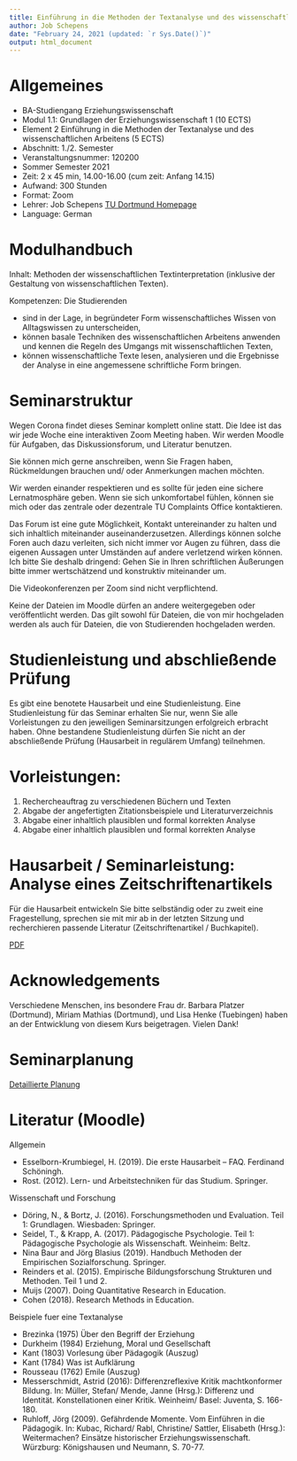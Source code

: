 ```yaml
---
title: Einführung in die Methoden der Textanalyse und des wissenschaftlichen Arbeitens
author: Job Schepens
date: "February 24, 2021 (updated: `r Sys.Date()`)"
output: html_document
---
```



# Allgemeines

- BA-Studiengang Erziehungswissenschaft
- Modul 1.1: Grundlagen der Erziehungswissenschaft 1 (10 ECTS)
- Element 2 Einführung in die Methoden der Textanalyse und des wissenschaftlichen Arbeitens (5 ECTS)
- Abschnitt: 1./2. Semester
- Veranstaltungsnummer: 120200
- Sommer Semester 2021
- Zeit: 2 x 45 min, 14.00-16.00 (cum zeit: Anfang 14.15)
- Aufwand: 300 Stunden 
- Format: Zoom
- Lehrer: Job Schepens [TU Dortmund Homepage](http://www.ifs.tu-dortmund.de/cms/de/Home/Mitarbeiter/Wissenschaftliche-Mitarbeiter/Schepens-Job.html)
- Language: German


# Modulhandbuch

Inhalt: Methoden der wissenschaftlichen Textinterpretation (inklusive der Gestaltung von wissenschaftlichen Texten).

Kompetenzen: Die Studierenden 
- sind in der Lage, in begründeter Form wissenschaftliches Wissen von Alltagswissen zu unterscheiden,
- können basale Techniken des wissenschaftlichen Arbeitens anwenden und kennen die Regeln des Umgangs mit wissenschaftlichen Texten,
- können wissenschaftliche Texte lesen, analysieren und die Ergebnisse der Analyse in eine angemessene schriftliche Form bringen.


# Seminarstruktur

Wegen Corona findet dieses Seminar komplett online statt. Die Idee ist das wir jede Woche eine interaktiven Zoom Meeting haben. Wir werden Moodle für Aufgaben, das Diskussionsforum, und Literatur benutzen. 

Sie können mich gerne anschreiben, wenn Sie Fragen haben, Rückmeldungen brauchen und/ oder Anmerkungen machen möchten.

Wir werden einander respektieren und es sollte für jeden eine sichere Lernatmosphäre geben. Wenn sie sich unkomfortabel fühlen, können sie mich oder das zentrale oder dezentrale TU Complaints Office kontaktieren.

Das Forum ist eine gute Möglichkeit, Kontakt untereinander zu halten und sich inhaltlich miteinander auseinanderzusetzen. Allerdings können solche Foren auch dazu verleiten, sich nicht immer vor Augen zu führen, dass die eigenen Aussagen unter Umständen auf andere verletzend wirken können. Ich bitte Sie deshalb dringend: Gehen Sie in Ihren schriftlichen Äußerungen bitte immer wertschätzend und konstruktiv miteinander um.

Die Videokonferenzen per Zoom sind nicht verpflichtend. 

Keine der Dateien im Moodle dürfen an andere weitergegeben oder veröffentlicht werden. Das gilt sowohl für Dateien, die von mir hochgeladen werden als auch für Dateien, die von Studierenden hochgeladen werden.


# Studienleistung und abschließende Prüfung 

Es gibt eine benotete Hausarbeit und eine Studienleistung. Eine Studienleistung für das Seminar erhalten Sie nur, wenn Sie alle Vorleistungen zu den jeweiligen Seminarsitzungen erfolgreich erbracht haben. Ohne bestandene Studienleistung dürfen Sie nicht an der abschließende Prüfung (Hausarbeit in regulärem Umfang) teilnehmen. 


# Vorleistungen:

1. Rechercheauftrag zu verschiedenen Büchern und Texten
2. Abgabe der angefertigten Zitationsbeispiele und Literaturverzeichnis
3. Abgabe einer inhaltlich plausiblen und formal korrekten Analyse
4. Abgabe einer inhaltlich plausiblen und formal korrekten Analyse


# Hausarbeit / Seminarleistung: Analyse eines Zeitschriftenartikels

Für die Hausarbeit entwickeln Sie bitte selbständig oder zu zweit eine Fragestellung, sprechen sie mit mir ab in der letzten Sitzung und recherchieren passende Literatur (Zeitschriftenartikel / Buchkapitel). 

[PDF](https://jobschepens.github.io/textanalyse/Seminarleistung.pdf)


# Acknowledgements

Verschiedene Menschen, ins besondere Frau dr. Barbara Platzer (Dortmund), Miriam Mathias (Dortmund), und Lisa Henke (Tuebingen) haben an der Entwicklung von diesem Kurs beigetragen. Vielen Dank!


# Seminarplanung

[Detaillierte Planung](https://jobschepens.github.io/textanalyse/detailedschedule.html)


# Literatur (Moodle)

Allgemein

- Esselborn-Krumbiegel, H. (2019). Die erste Hausarbeit – FAQ. Ferdinand Schöningh. 
- Rost. (2012). Lern- und Arbeitstechniken für das Studium. Springer. 

Wissenschaft und Forschung

- Döring, N., & Bortz, J. (2016). Forschungsmethoden und Evaluation. Teil 1: Grundlagen. Wiesbaden: Springer.
- Seidel, T., & Krapp, A. (2017). Pädagogische Psychologie. Teil 1: Pädagogische Psychologie als Wissenschaft. Weinheim: Beltz.
- Nina Baur and Jörg Blasius (2019). Handbuch Methoden der Empirischen Sozialforschung. Springer.
- Reinders et al. (2015). Empirische Bildungsforschung Strukturen und Methoden. Teil 1 und 2.
- Muijs (2007). Doing Quantitative Research in Education.
- Cohen (2018). Research Methods in Education.


Beispiele fuer eine Textanalyse

- Brezinka (1975) Über den Begriff der Erziehung 
- Durkheim (1984) Erziehung, Moral und Gesellschaft 
- Kant (1803) Vorlesung über Pädagogik (Auszug) 
- Kant (1784) Was ist Aufklärung 
- Rousseau (1762) Emile (Auszug)
- Messerschmidt, Astrid (2016): Differenzreflexive Kritik machtkonformer Bildung. In: Müller, Stefan/ Mende, Janne (Hrsg.): Differenz und Identität. Konstellationen einer Kritik. Weinheim/ Basel: Juventa, S. 166-180.
- Ruhloff, Jörg (2009). Gefährdende Momente. Vom Einführen in die Pädagogik. In: Kubac, Richard/ Rabl, Christine/ Sattler, Elisabeth (Hrsg.): Weitermachen? Einsätze historischer Erziehungswissenschaft. Würzburg: Königshausen und Neumann, S. 70-77.